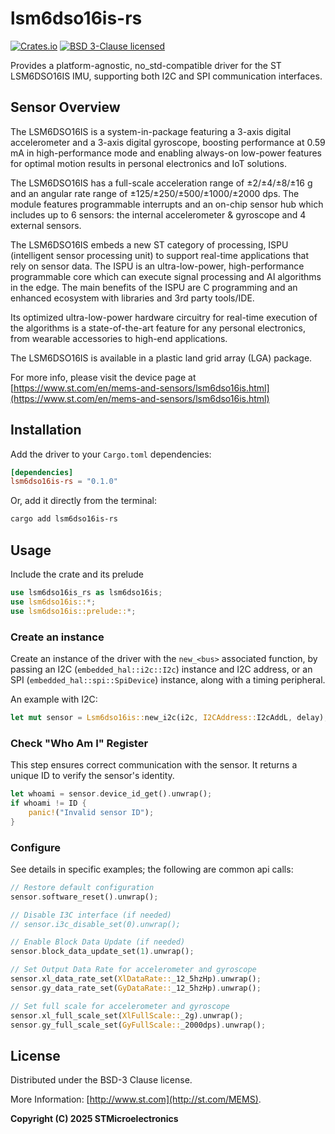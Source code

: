 # lsm6dso16is-rs
[![Crates.io][crates-badge]][crates-url]
[![BSD 3-Clause licensed][bsd-badge]][bsd-url]

[crates-badge]: https://img.shields.io/crates/v/lsm6dso16is-rs
[crates-url]: https://crates.io/crates/lsm6dso16is-rs
[bsd-badge]: https://img.shields.io/crates/l/lsm6dso16is-rs
[bsd-url]: https://opensource.org/licenses/BSD-3-Clause

Provides a platform-agnostic, no_std-compatible driver for the ST LSM6DSO16IS IMU, supporting both I2C and SPI communication interfaces.

## Sensor Overview

The LSM6DSO16IS is a system-in-package featuring a 3-axis digital accelerometer
and a 3-axis digital gyroscope, boosting performance at 0.59 mA in
high-performance
mode and enabling always-on low-power features for optimal motion results in
personal electronics and IoT solutions.

The LSM6DSO16IS has a full-scale acceleration range of ±2/±4/±8/±16 g and
an angular rate range of ±125/±250/±500/±1000/±2000 dps. The module features
programmable interrupts and an on-chip sensor hub which includes up to 6
sensors: the internal accelerometer & gyroscope and 4 external sensors.

The LSM6DSO16IS embeds a new ST category of processing, ISPU (intelligent
sensor processing unit) to support real-time applications that rely on sensor
data. The
ISPU is an ultra-low-power, high-performance programmable core which can
execute signal processing and AI algorithms in the edge. The main benefits of the ISPU
are C programming and an enhanced ecosystem with libraries and 3rd party tools/IDE.

Its optimized ultra-low-power hardware circuitry for real-time execution of the
algorithms is a state-of-the-art feature for any personal electronics, from
wearable accessories to high-end applications.

The LSM6DSO16IS is available in a plastic land grid array (LGA) package.

For more info, please visit the device page at [https://www.st.com/en/mems-and-sensors/lsm6dso16is.html](https://www.st.com/en/mems-and-sensors/lsm6dso16is.html)

## Installation

Add the driver to your `Cargo.toml` dependencies:

```toml
[dependencies]
lsm6dso16is-rs = "0.1.0"
```

Or, add it directly from the terminal:

```sh
cargo add lsm6dso16is-rs
```

## Usage

Include the crate and its prelude
```rust
use lsm6dso16is_rs as lsm6dso16is;
use lsm6dso16is::*;
use lsm6dso16is::prelude::*;
```

### Create an instance

Create an instance of the driver with the `new_<bus>` associated function, by passing an I2C (`embedded_hal::i2c::I2c`) instance and I2C address, or an SPI (`embedded_hal::spi::SpiDevice`) instance, along with a timing peripheral.

An example with I2C:

```rust
let mut sensor = Lsm6dso16is::new_i2c(i2c, I2CAddress::I2cAddL, delay);
```

### Check "Who Am I" Register

This step ensures correct communication with the sensor. It returns a unique ID to verify the sensor's identity.

```rust
let whoami = sensor.device_id_get().unwrap();
if whoami != ID {
    panic!("Invalid sensor ID");
}
```

### Configure

See details in specific examples; the following are common api calls:

```rust
// Restore default configuration
sensor.software_reset().unwrap();

// Disable I3C interface (if needed)
// sensor.i3c_disable_set(0).unwrap();

// Enable Block Data Update (if needed)
sensor.block_data_update_set(1).unwrap();

// Set Output Data Rate for accelerometer and gyroscope
sensor.xl_data_rate_set(XlDataRate::_12_5hzHp).unwrap();
sensor.gy_data_rate_set(GyDataRate::_12_5hzHp).unwrap();

// Set full scale for accelerometer and gyroscope
sensor.xl_full_scale_set(XlFullScale::_2g).unwrap();
sensor.gy_full_scale_set(GyFullScale::_2000dps).unwrap();
```

## License

Distributed under the BSD-3 Clause license.

More Information: [http://www.st.com](http://st.com/MEMS).

**Copyright (C) 2025 STMicroelectronics**